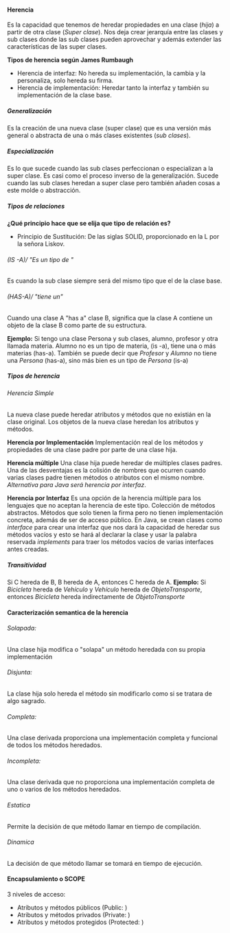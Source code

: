 #### Herencia
Es la capacidad que tenemos de heredar propiedades en una clase (*hija*) a partir de otra clase (*Super clase*).
Nos deja crear jerarquía entre las clases y sub clases donde las sub clases pueden aprovechar y además extender las características de las super clases. 

**Tipos de herencia según James Rumbaugh**
- Herencia de interfaz: No hereda su implementación, la cambia y la personaliza, solo hereda su firma.
- Herencia de implementación: Heredar tanto la interfaz y también su implementación de la clase base. 

##### Generalización
Es la creación de una nueva clase (super clase) que es una versión más general o abstracta de una o más clases existentes (*sub clases*).

##### Especialización
Es lo que sucede cuando las sub clases perfeccionan o especializan a la super clase. Es casi como el proceso inverso de la generalización. Sucede cuando las sub clases heredan a super clase pero también añaden cosas a este molde o abstracción. 

##### Tipos de relaciones

**¿Qué principio hace que se elija que tipo de relación es?**
- Principio de Sustitución: De las siglas SOLID, proporcionado en la L por la señora Liskov.
###### (IS -A)/ "Es un tipo de "
Es cuando la sub clase siempre será del mismo tipo que el de la clase base.

###### (HAS-A)/ "tiene un"
Cuando una clase A "has a" clase B, significa que la clase A contiene un objeto de la clase B como parte de su estructura. 

**Ejemplo:**
Si tengo una clase Persona y sub clases, alumno, profesor y otra llamada materia. 
Alumno no es un tipo de materia, (is -a), tiene una o más materias (has-a).
También se puede decir que *Profesor* y *Alumno* no tiene una *Persona* (has-a), sino más bien es un tipo de *Persona* (is-a)
##### Tipos de herencia
###### Herencia Simple
La nueva clase puede heredar atributos y métodos que no existián en la clase original. 
Los objetos de la nueva clase heredan los atributos y métodos.

**Herencia por Implementación**
Implementación real de los métodos y propiedades de una clase padre por parte de una clase hija.

**Herencia múltiple**
Una clase hija puede heredar de múltiples clases padres.
Una de las desventajas es la colisión de nombres que ocurren cuando varias clases padre tienen métodos o atributos con el mismo nombre. 
*Alternativa para Java será herencia por interfaz*.

**Herencia por Interfaz**
Es una opción de la herencia múltiple para los lenguajes que no aceptan la herencia de este tipo.
Colección de métodos abstractos.
Métodos que solo tienen la firma pero no tienen implementación concreta, además de ser de acceso público. 
En Java, se crean clases como *interface* para crear una interfaz que nos dará la capacidad de heredar sus métodos vacíos y esto se hará al declarar la clase y usar la palabra reservada *implements* para traer los métodos vacíos de varias interfaces antes creadas. 
##### Transitividad
Si C hereda de B, B hereda de A, entonces C hereda de A. 
**Ejemplo:**
Si *Bicicleta* hereda de *Vehículo* y *Vehículo* hereda de *ObjetoTransporte*, entonces *Bicicleta* hereda indirectamente de *ObjetoTransporte*

#### Caracterización semantica de la herencia
###### Solapada:
Una clase hija modifica o "solapa" un método heredada con su propia implementación

###### Disjunta: 
La clase hija solo hereda el método sin modificarlo como si se tratara de algo sagrado. 

###### Completa:
Una clase derivada proporciona una implementación completa y funcional de todos los métodos heredados.

###### Incompleta:
Una clase derivada que no proporciona una implementación completa de uno o varios de los métodos heredados.

###### Estatica
Permite la decisión de que método llamar en tiempo de compilación. 

###### Dinamica
La decisión de que método llamar se tomará en tiempo de ejecución. 

#### Encapsulamiento o SCOPE
3 niveles de acceso: 
- Atributos y métodos públicos (Public: )
- Atributos y métodos privados (Private: )
- Atributos y métodos protegidos (Protected: )
